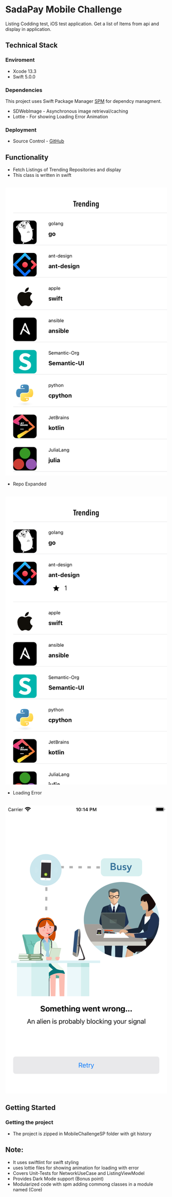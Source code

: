 # SadaPay Mobile Challenge

Listing Codding test,  iOS test application. Get a list of Items from api and display in application.

## Technical Stack

### Enviroment
- Xcode 13.3
- Swift 5.0.0

### Dependencies
This project uses Swift Package Manager [SPM](https://swift.org/package-manager/) for dependcy managment.

- SDWebImage - Asynchronous image retrieval/caching
- Lottie - For showing Loading Error Animation

### Deployment
- Source Control - [GitHub](https://github.com/)

## Functionality
- Fetch Listings of Trending Repositories and display
- This class is written in swift
<br>
<img src = "README Files/Trending_Repos.png" width = 600>

- Repo Expanded
<br>
<img src = "README Files/Trending_Repo_expanded.png" width = 600>

- Loading Error
<br>
<img src = "README Files/Loading_With_Error.png" width = 600>

## Getting Started
### Getting the project

- The project is zipped in  MobileChallengeSP folder with git history

## Note:
- It uses swiftlint for swift styling
- uses lottie files for showing animation for loading with error
- Covers Unit-Tests for NetworkUseCase and ListingViewModel
- Provides Dark Mode support (Bonus point)
- Modularized code with spm adding commong classes in a module named (Core)

